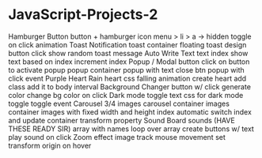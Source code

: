# JavaScript-Projects-2


Hamburger Button
button + hamburger icon
menu > li > a -> hidden
toggle on click
animation
Toast Notification
toast container floating
toast design
button
click show random toast message
Auto Write Text
text
index
show text based on index
increment index
Popup / Modal
button
click on button to activate popup
popup container
popup with text
close btn popup with click event
Purple Heart Rain
heart css
falling animation
create heart
add class
add it to body
interval
Background Changer
button w/ click
generate color
change bg color on click
Dark mode toggle
text
css for dark mode
toggle
toggle event
Carousel
3/4 images
carousel container
images container
images with fixed width and height
index
automatic switch index and update container transform property
Sound Board
sounds (HAVE THESE READY SIR)
array with names
loop over array
create buttons w/ text
play sound on click
Zoom effect
image
track mouse movement
set transform origin on hover
